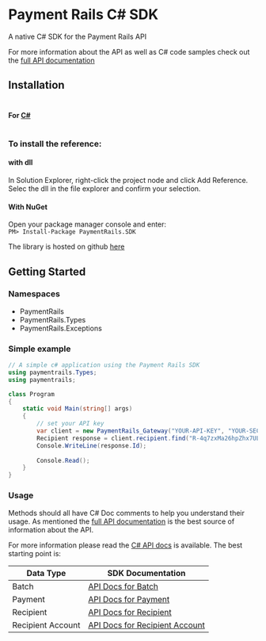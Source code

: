# Payment Rails C# SDK

A native C# SDK for the Payment Rails API

For more information about the API as well as C# code samples check out the [full API documentation](http://docs.paymentrails.com)


## Installation

#

#### For [C#](https://docs.microsoft.com/en-us/dotnet/articles/csharp/index)

#
### To install the reference: 
#### with dll  
In Solution Explorer, right-click the project node and click Add Reference. Selec the dll in the file explorer and confirm your selection.

#### With NuGet
Open your package manager console and enter:  
`PM> Install-Package PaymentRails.SDK`


The library is hosted on github [here](https://github.com/PaymentRails/paymentrails_dotnet)

## Getting Started
### Namespaces
+ PaymentRails
+ PaymentRails.Types
+ PaymentRails.Exceptions
### Simple example

```csharp
// A simple c# application using the Payment Rails SDK
using paymentrails.Types;
using paymentrails;

class Program
{
    static void Main(string[] args)
    {
        // set your API key
		var client = new PaymentRails_Gateway("YOUR-API-KEY", "YOUR-SECRET-KEY", "production");
        Recipient response = client.recipient.find("R-4q7zxMa26hpZhx7ULApBGw");
        Console.WriteLine(response.Id);
        
        Console.Read();
    }
}

```

### Usage

Methods should all have C# Doc comments to help you understand their usage. As mentioned the [full API documentation](http://docs.paymentrails.com)
is the best source of information about the API.

For more information please read the [C# API docs](https://github.com/PaymentRails/paymentrails_dotnet/tree/master/docs/) is available. The best starting point is:

| Data Type | SDK Documentation |
| ----- | ----- |
| Batch | [API Docs for Batch](https://github.com/PaymentRails/paymentrails_dotnet/tree/master/docs/classes/batchgateway.md) |
| Payment | [API Docs for Payment](https://github.com/PaymentRails/paymentrails_dotnet/tree/master/docs/classes/paymentgateway.md) |
| Recipient | [API Docs for Recipient](https://github.com/PaymentRails/paymentrails_dotnet/tree/master/docs/classes/recipientgateway.md) |
| Recipient Account | [API Docs for Recipient Account](https://github.com/PaymentRails/paymentrails_dotnet/tree/master/docs/classes/recipientaccountgateway.md) |

